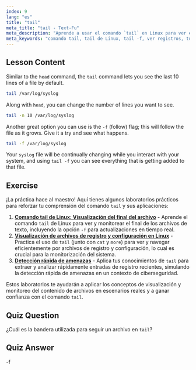 ```yaml
---
index: 9
lang: "es"
title: "tail"
meta_title: "tail - Text-Fu"
meta_description: "Aprende a usar el comando `tail` en Linux para ver el final de los archivos y monitorear registros. Descubre `tail -f` para actualizaciones en tiempo real. ¡Comienza tu viaje en Linux!"
meta_keywords: "comando tail, tail de Linux, tail -f, ver registros, tutorial de Linux, Linux para principiantes, guía de Linux"
---
```


## Lesson Content

Similar to the `head` command, the `tail` command lets you see the last 10 lines of a file by default.

```bash
tail /var/log/syslog
```

Along with `head`, you can change the number of lines you want to see.

```bash
tail -n 10 /var/log/syslog
```

Another great option you can use is the `-f` (follow) flag; this will follow the file as it grows. Give it a try and see what happens.

```bash
tail -f /var/log/syslog
```

Your `syslog` file will be continually changing while you interact with your system, and using `tail -f` you can see everything that is getting added to that file.

## Exercise

¡La práctica hace al maestro! Aquí tienes algunos laboratorios prácticos para reforzar tu comprensión del comando `tail` y sus aplicaciones:

1. **[Comando tail de Linux: Visualización del final del archivo](https://labex.io/es/labs/linux-linux-tail-command-file-end-display-214303)** - Aprende el comando `tail` de Linux para ver y monitorear el final de los archivos de texto, incluyendo la opción `-f` para actualizaciones en tiempo real.
2. **[Visualización de archivos de registro y configuración en Linux](https://labex.io/es/labs/linux-viewing-log-and-configuration-files-in-linux-387914)** - Practica el uso de `tail` (junto con `cat` y `more`) para ver y navegar eficientemente por archivos de registro y configuración, lo cual es crucial para la monitorización del sistema.
3. **[Detección rápida de amenazas](https://labex.io/es/labs/linux-rapid-threat-detection-387930)** - Aplica tus conocimientos de `tail` para extraer y analizar rápidamente entradas de registro recientes, simulando la detección rápida de amenazas en un contexto de ciberseguridad.

Estos laboratorios te ayudarán a aplicar los conceptos de visualización y monitoreo del contenido de archivos en escenarios reales y a ganar confianza con el comando `tail`.

## Quiz Question

¿Cuál es la bandera utilizada para seguir un archivo en `tail`?

## Quiz Answer

-f
